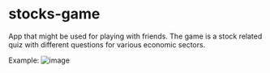 # stocks-game
App that might be used for playing with friends.
The game is a stock related quiz with different questions for various economic sectors.

Example:
![image](https://user-images.githubusercontent.com/2571795/163951943-f0f5930c-c1b9-45b7-98ad-72e19a34b63a.png)
